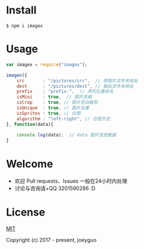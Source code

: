 # Install

```
$ npm i imagex
```

# Usage

```js
var imagex = require("imagex");

imagex({
    src       : "/pictures/src",  // 原图片文件夹地址
    dest      : "/pictures/dest", // 输出文件夹地址
    prefix    : "prefix-",  // 序列化重命名
    isMini    : true,  // 图片压缩
    isCrop    : true, // 图片空白裁剪
    isUnique  : true, // 图片去重
    isSprites : true, // 合图
    algorithm : "left-right", // 合图方式
}, function(data){
    
    console.log(data);  // data 图片信息数据
}

```

# Welcome

* 欢迎 Pull requests、Issues 一般在24小时内处理
* 讨论与咨询请+QQ 3201590286  :D

# License

[MIT](./LICENSE) 

Copyright (c) 2017 - present, joeyguo